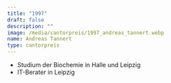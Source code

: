 ```yaml
---
title: "1997"
draft: false
description: ""
image: /media/cantorpreis/1997_andreas_tannert.webp
name: Andreas Tannert
type: cantorpreis
---
```

- Studium der Biochemie in Halle und Leipzig
- IT-Berater in Leipzig
